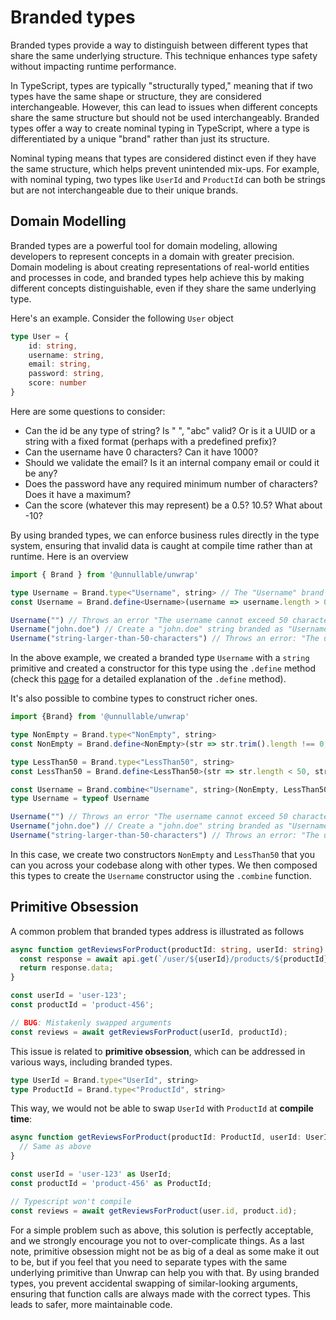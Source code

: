 # Branded types

Branded types provide a way to distinguish between different types that share the same underlying structure. This technique enhances type safety without impacting runtime performance.

In TypeScript, types are typically "structurally typed," meaning that if two types have the same shape or structure, they are considered interchangeable. However, this can lead to issues when different concepts share the same structure but should not be used interchangeably. Branded types offer a way to create nominal typing in TypeScript, where a type is differentiated by a unique "brand" rather than just its structure.

Nominal typing means that types are considered distinct even if they have the same structure, which helps prevent unintended mix-ups. For example, with nominal typing, two types like `UserId` and `ProductId` can both be strings but are not interchangeable due to their unique brands.

## Domain Modelling

Branded types are a powerful tool for domain modeling, allowing developers to represent concepts in a domain with greater precision. Domain modeling is about creating representations of real-world entities and processes in code, and branded types help achieve this by making different concepts distinguishable, even if they share the same underlying type.

Here's an example. Consider the following `User` object

```ts
type User = {
    id: string,
    username: string,
    email: string,
    password: string,
    score: number
}
```

Here are some questions to consider:
    
- Can the id be any type of string? Is " ", "abc" valid? Or is it a UUID or a string with a fixed format (perhaps with a predefined prefix)?
- Can the username have 0 characters? Can it have 1000?
- Should we validate the email? Is it an internal company email or could it be any?
- Does the password have any required minimum number of characters? Does it have a maximum?
- Can the score (whatever this may represent) be a 0.5? 10.5? What about -10?

By using branded types, we can enforce business rules directly in the type system, ensuring that invalid data is caught at compile time rather than at runtime. Here is an overview

```ts
import { Brand } from '@unnullable/unwrap'

type Username = Brand.type<"Username", string> // The "Username" brand is now tied to the string primitive
const Username = Brand.define<Username>(username => username.length > 0 && username.length < 50, "The username cannot exceed 50 characters nor be empty") // Username type constructor

Username("") // Throws an error "The username cannot exceed 50 characters nor be empty"
Username("john.doe") // Create a "john.doe" string branded as "Username"
Username("string-larger-than-50-characters") // Throws an error: "The username cannot exceed 50 characters nor be empty"
```
In the above example, we created a branded type `Username` with a `string` primitive and created a constructor for this type using the `.define` method (check this [page](/branded-types/define.html) for a detailed explanation of the `.define` method).

It's also possible to combine types to construct richer ones.

```ts
import {Brand} from '@unnullable/unwrap'

type NonEmpty = Brand.type<"NonEmpty", string>
const NonEmpty = Brand.define<NonEmpty>(str => str.trim().length !== 0, "The string provided cannot be empty.")

type LessThan50 = Brand.type<"LessThan50", string>
const LessThan50 = Brand.define<LessThan50>(str => str.length < 50, str => `Expected a string with length smaller than 50 characters. Instead got: ${str}`)

const Username = Brand.combine<"Username", string>(NonEmpty, LessThan50)
type Username = typeof Username

Username("") // Throws an error "The username cannot exceed 50 characters nor be empty"
Username("john.doe") // Create a "john.doe" string branded as "Username"
Username("string-larger-than-50-characters") // Throws an error: "The username cannot exceed 50 characters nor be empty"
```

In this case, we create two constructors `NonEmpty` and `LessThan50` that you can you across your codebase along with other types. We then composed this types to create the `Username` constructor using the `.combine` function.

## Primitive Obsession

A common problem that branded types address is illustrated as follows

```ts
async function getReviewsForProduct(productId: string, userId: string) {
  const response = await api.get(`/user/${userId}/products/${productId}/reviews`);
  return response.data;
}

const userId = 'user-123';
const productId = 'product-456';

// BUG: Mistakenly swapped arguments
const reviews = await getReviewsForProduct(userId, productId); 
```

This issue is related to **primitive obsession**, which can be addressed in various ways, including branded types.

```ts
type UserId = Brand.type<"UserId", string>
type ProductId = Brand.type<"ProductId", string>
```

This way, we would not be able to swap `UserId` with `ProductId` at **compile time**:

```ts
async function getReviewsForProduct(productId: ProductId, userId: UserId) {
  // Same as above
}

const userId = 'user-123' as UserId;
const productId = 'product-456' as ProductId;

// Typescript won't compile
const reviews = await getReviewsForProduct(user.id, product.id); 
```

For a simple problem such as above, this solution is perfectly acceptable, and we strongly encourage you not to over-complicate things. As a last note, primitive obsession might not be as big of a deal as some make it out to be, but if you feel that you need to separate types with the same underlying primitive than Unwrap can help you with that.
By using branded types, you prevent accidental swapping of similar-looking arguments, ensuring that function calls are always made with the correct types. This leads to safer, more maintainable code.